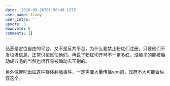 ```yaml
---
date: '2018-09-26T01:50:49.127Z'
user_name: Jimmy
user_intro: ''
upvote: 3
downvote: 0
comments: []
---
```


品葱是定位自由的平台，又不是反共平台，为什么要禁止粉红们注册。只要他们不发垃圾信息，正常讨论谁怕他们。再说了粉红切开可不一定多红，没脑子的能被煽动成五毛的当然也很容易被煽动去干别的。

另外像帝吧出征这种群体翻墙事件，一定需要大量传播vpn的，政府不大可能会纵容这个。
